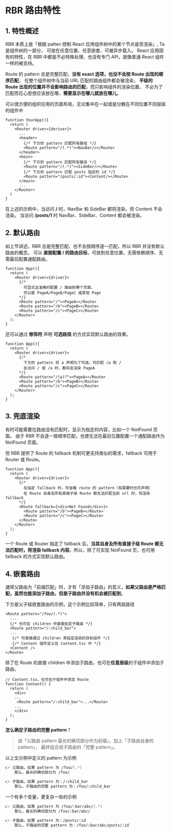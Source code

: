 # RBR 路由特性

## 1. 特性概述

RBR 本质上是「根据 patten 控制 React 应用组件树中的某个节点是否渲染」, Ta 是组件树的一部分，
可放在任意位置、任意嵌套、可被异步载入。
React 应用固有的特性，在 RBR 中都是不必特殊处理、也没有专门 API，就像普通 React 组件一样的被支持。

Route 的 pattern 总是完整匹配，**没有 exact 选项，也没不会按 Route 出现的顺序匹配**，
在整个组件树中与当前 URL 匹配的路由组件都会被渲染，
**平级的 Route 出现的位置并不会影响路由的匹配**，而只影响组件的渲染位置，
不必为了匹配而花心思想应该放在哪，**需要显示在哪儿就放在哪儿**。

可以很方便的组织应用的页面布局，无论集中在一起或是分散在不同位置不同层级的组件中

```tsx
function YourApp(){
  return (
    <Router driver={deriver}>
      ...
      <header>
        {/* 下方的 pattern 匹配所有路径 */}
        <Route pattern="/(.*)"><NavBar/></Route>
      </header>
      <main>
        {/* 下方的 pattern 匹配所有路径 */}
        <Route pattern="/(.*)"><SideBar/></Route>
        {/* 下方的 pattern 匹配 posts 指定的 id */}
        <Route pattern="/posts/:id"><Content/></Route>
      </main>
      ...
    </Router>
  )
}
```

在上述的示例中，当访问 **/** 时，NavBar 和 SideBar 都将渲染，而 Content 不会渲染。
当访问 **/posts/1** 时 NavBar、SideBar、Content 都会被渲染。

## 2. 默认路由

如上节讲述，RBR 总是完整匹配、也不会按顺序逐一匹配，所以 RBR 并没有默认路由的概念。
可以 **直接配置 / 的路由目标**，可放到任意位置，无需依赖顺序、无需最后配置通配路由。

```tsx
function App(){
  return (
    <Router driver={driver}>
      {/* 
        可显式且准确的配置 / 路由到哪个页面，
        可以是 PageA/PageB/PageC 或其他 Page
      */}
      <Route pattern="/"><PageA></Route>
      <Route pattern="/b"><PageB></Route>
      <Route pattern="/c"><PageC></Route>
    </Router>
  );
}
```

还可以通过 **修饰符** 声明 **可选路径** 的方式实现默认路由的效果。

```tsx
function App(){
  return (
    <Router driver={driver}>
      {/* 
        下方的 pattern 将 a 声明为了可选，可匹配 /a 和 /
        在访问 / 或 /a 时，都将会渲染 PageA 
      */}
      <Route pattern="/(a)?"><PageA></Route>
      <Route pattern="/b"><PageB></Route>
      <Route pattern="/c"><PageC></Route>
    </Router>
  );
}
```

## 3. 兜底渲染

有时可能需要在路由没有匹配时，显示为指定的内容，比如一个 NotFound 页面。
由于 RBR 不会逐一按顺序匹配，也便无法在最后位置配置一个通配路由作为 NotFound 页面。

但 RBR 提供了 Route 的 fallback 机制可更支持类似的需求，fallback 可用于 Router 或 Route。

```tsx
function App(){
  return (
    <Router driver={driver}>
      {/* 
        在指定 fallback 时，可省略 route 的 pattern（有需要时也可声明）
        在 Route 自身及所有直接子级 Route 都无法匹配当前 url 时，将渲染 fallback
      */}
      <Route fallback={<div>Not Found</div>}>
        <Route pattern="/b"><PageB></Route>
        <Route pattern="/c"><PageC></Route>
      </Route>
    </Router>
  );
}

```

一个 Route 或 Router 指定了 fallback 后，**当其自身及所有直接子级 Route 都无法匹配时，将渲染 fallback 内容**。所以，除了可实现 NotFound 页，也可用 fallback 的方式实现默认路由。

## 4. 嵌套路由

通常父路由为「前缀匹配」时，才有「添加子路由」的意义，**如果父路由是严格匹配，虽然也能添加子路由，但是子路由并没有机会被匹配到**。

下方是父子级嵌套路由的示例，这个示例比较简单，只有两层路径

```tsx
<Route pattern="/foo/(.*)">
  ...
  {/* 也可在 children 中直接批定子路由 */}
  <Route pattern="/:child_bar">
  ...
   {/* 可直接通过 children 来指定渲染的目标组件 */}
   {/* Content 组件定义在 Content.tsx 中 */}
  <Content />  
</Route>
```

除了在 Route 的直接 children 中添加子路由，也可在**任意层级**的子组件中添加子路由。

```tsx
// Content.tsx，也可在子组件中添加 Route
function Content() {
  return (
    <div>
    ...
     <Route pattern="/:child_bar">...</Route>
    ...
    </div>
  );
}
```

**怎么确定子路由的完整 pattern**？

> 由「父路由 pattern 最长的确切部分作为前缀」，加上「子路由自身的 pattern」， 最终组合成子路由的「完整 pattern」。

以上文示例中定义的 pattern 为示例

```zsh
👉 父路由，如果 pattern 为 /foo/(.*)
    那么，最长的确切部分为 /foo/

👉 子路由，如果 pattern 为：/:child_bar
    那么，子路由的完整 pattern 为：/foo/:child_bar
```

一个有多个变量，更复杂一些的示例

```zsh
👉 父路由，如果 pattern 为 /foo/:bar/abc/(.*)
    那么，最长的确切部分为 /foo/:bar/abc/

👉 子路由，如果 pattern 为：/posts/:id
    那么，子路由的完整 pattern 为：/foo/:bar/abc/posts/:id
```
